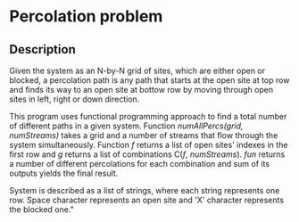 # Percolation problem

## Description
Given the system as an N-by-N grid of sites, which are either open or blocked, a percolation path is any path that starts at the open site at top row and finds its way to an open site at bottow row by moving through open sites in left, right or down direction.

This program uses functional programming approach to find a total number of different paths in a given system. 
Function _numAllPercs(grid, numStreams)_ takes a grid and a number of streams that flow through the system simultaneously. Function _f_ returns a list of open sites' indexes in the first row and _g_ returns a list of combinations C(_f_, _numStreams_). _fun_ returns a number of different percolations for each combination and sum of its outputs yields the final result.

System is described as a list of strings, where each string represents one row. Space character represents an open site and 'X' character represents the blocked one."
